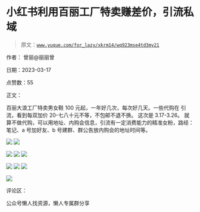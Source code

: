 # 小红书利用百丽工厂特卖赚差价，引流私域

> 原文：[`www.yuque.com/for_lazy/xkrm14/wq923mse4td3my21`](https://www.yuque.com/for_lazy/xkrm14/wq923mse4td3my21)



作者： 曾丽@丽丽曾



日期：2023-03-17



点赞数：55



正文：



百丽大浪工厂特卖男女鞋 100 元起，一年好几次，每次好几天。一些代购在 引流，看到每双加价 20-七八十元不等，不包邮不退不换。 这次是 3.17-3.26。 就算不做代购，可以用地址、内购会信息，引流有一定消费能力的精准女粉，路经：笔记、a 号加好友、b 号建群、群公告放内购会的地址时间等。



![](img/be95d30eb900da9298af712560affe58.png)  <ne-p id="u68535b8f" data-lake-id="u68535b8f">![](img/efd4ea13ec94da7843a5b080c46d4d5d.png)



![](img/f38c54f3b1fbfcc1f09d058204cf822f.png)  <ne-p id="u22dc9752" data-lake-id="u22dc9752">![](img/988a3d60a8650b79b5e81e76f825b5a0.png)  <ne-p id="u2303a7f0" data-lake-id="u2303a7f0">![](img/5c937725d740a68ac60e04ec38ae42b1.png)



![](img/34f420a7fdaedf46cc031f44c1ed6072.png)  <ne-p id="u889689fe" data-lake-id="u889689fe">![](img/26891202fdf22695de4019e643f060b7.png)  <ne-p id="uef92804c" data-lake-id="uef92804c">![](img/aa79a2b57287e28bf6115cbac7a3a356.png)



![](img/4aac1e0729daae4f088a475bd70d4f07.png)



评论区：



公众号懒人找资源，懒人专属群分享

</ne-p></ne-p></ne-p></ne-p></ne-p>